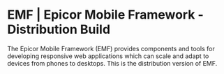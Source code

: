# EMF | Epicor Mobile Framework - Distribution Build

The Epicor Mobile Framework (EMF) provides components and tools for developing 
responsive web applications which can scale and adapt to devices from phones to 
desktops. This is the distribution version of EMF.